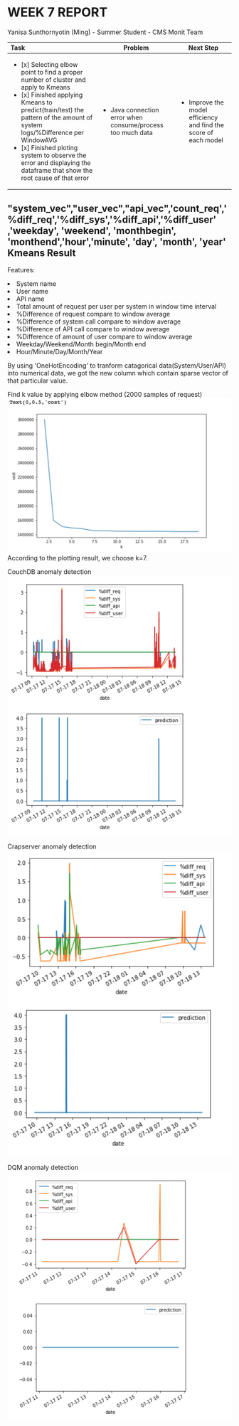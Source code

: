 WEEK 7 REPORT
==============
Yanisa Sunthornyotin (Ming) - Summer Student - CMS Monit Team

|        Task        |  Problem  | Next Step  | 
|:--------|------------| ------------|
| <ul><li>[x] Selecting elbow point to find a proper number of cluster and apply to Kmeans</li><li>[x] Finished applying Kmeans to predict(train/test) the pattern of the amount of system logs/%Difference per WindowAVG</li><li>[x] Finished ploting system to observe the error and displaying the dataframe that show the root cause of that error</li></ul>| <ul><li>Java connection error when consume/process too much data</li></ul> | <ul><li>Improve the model efficiency and find the score of each model</li><ul> |
 
 
"system_vec","user_vec","api_vec",'count_req','%diff_req','%diff_sys','%diff_api','%diff_user'\
                                 ,'weekday', 'weekend', 'monthbegin', 'monthend','hour','minute', 'day', 'month', 'year'
Kmeans Result
------------------
Features:
<li>System name</li>
<li>User name</li>
<li>API name</li>
<li>Total amount of request per user per system in window time interval</li>
<li>%Difference of request compare to window average</li>
<li>%Difference of system call compare to window average</li>
<li>%Difference of API call compare to window average</li>
<li>%Difference of amount of user compare to window average</li>
<li>Weekday/Weekend/Month begin/Month end</li>
<li>Hour/Minute/Day/Month/Year</li>

By using 'OneHotEncoding' to tranform catagorical data(System/User/API) into numerical data, we got the new column which contain sparse vector of that particular value.


Find k value by applying elbow method (2000 samples of request)
![alt text](https://github.com/operationalintelligence/EmailAlertingSystem/blob/master/screenshots/2000samples_noScaler.png)
According to the plotting result, we choose k=7.

CouchDB anomaly detection
![alt text](https://github.com/operationalintelligence/EmailAlertingSystem/blob/master/screenshots/couchdb_k7.png)


Crapserver anomaly detection
![alt text](https://github.com/operationalintelligence/EmailAlertingSystem/blob/master/screenshots/crabserver_k7.png)


DQM anomaly detection
![alt text](https://github.com/operationalintelligence/EmailAlertingSystem/blob/master/screenshots/dqm_k7.png)

